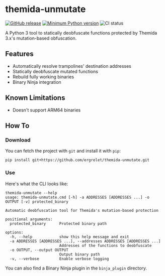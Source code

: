 # themida-unmutate

[![GitHub release](https://img.shields.io/github/release/ergrelet/themida-unmutate.svg)](https://github.com/ergrelet/themida-unmutate/releases) [![Minimum Python version](https://img.shields.io/badge/python-3.11+-blue.svg)](https://www.python.org/downloads/) ![CI status](https://github.com/ergrelet/themida-unmutate/actions/workflows/lint.yml/badge.svg?branch=main)

A Python 3 tool to statically deobfuscate functions protected by Themida 3.x's mutation-based obfuscation.

## Features

- Automatically resolve trampolines' destination addresses
- Statically deobfuscate mutated functions
- Rebuild fully working binaries
- Binary Ninja integration

## Known Limitations

- Doesn't support ARM64 binaries

## How To

### Download

You can fetch the project with `git` and install it with `pip`:

```
pip install git+https://github.com/ergrelet/themida-unmutate.git
```

### Use

Here's what the CLI looks like:

```
themida-unmutate --help
usage: themida-unmutate.cmd [-h] -a ADDRESSES [ADDRESSES ...] -o OUTPUT [-v] protected_binary

Automatic deobfuscation tool for Themida's mutation-based protection

positional arguments:
  protected_binary      Protected binary path

options:
  -h, --help            show this help message and exit
  -a ADDRESSES [ADDRESSES ...], --addresses ADDRESSES [ADDRESSES ...]
                        Addresses of the functions to deobfuscate
  -o OUTPUT, --output OUTPUT
                        Output binary path
  -v, --verbose         Enable verbose logging
```

You can also find a Binary Ninja plugin in the `binja_plugin` directory.
